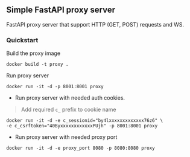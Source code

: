## Simple FastAPI proxy server

FastAPI proxy server that support HTTP (GET, POST) requests and WS.

### Quickstart

Build the proxy image
``` shell
docker build -t proxy .
```

Run proxy server 
```shell
docker run -it -d -p 8001:8001 proxy
```

 - Run proxy server with needed auth cookies. 
> Add required `c_` prefix to cookie name

```shell
docker run -it -d -e c_sessionid="by4lxxxxxxxxxxxxx76z6" \
-e c_csrftoken="40ByxxxxxxxxxxxxPUjh" -p 8001:8001 proxy
```

- Run proxy server with needed proxy port
```shell
docker run -it -d -e proxy_port 8080 -p 8080:8080 proxy
```